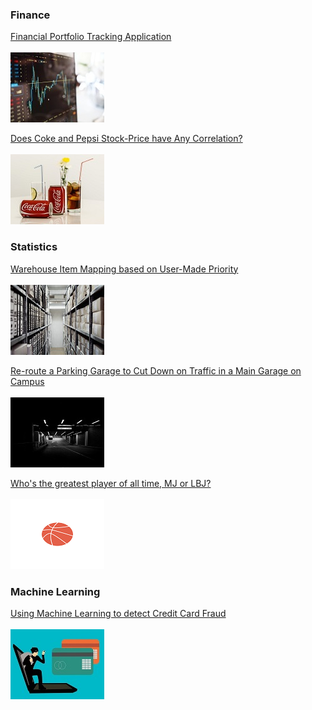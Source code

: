 ### Finance


[Financial Portfolio Tracking Application](/sample_page)
<br><br><img src="images/project1e.jpg?raw=true"/>


[Does Coke and Pepsi Stock-Price have Any Correlation?](/sample_page)
<br><br><img src="images/Coke Pictures.jpg?raw=true"/>


### Statistics


[Warehouse Item Mapping based on User-Made Priority](/sample_page)
<br><br><img src="images/project2e.jpg?raw=true"/>


[Re-route a Parking Garage to Cut Down on Traffic in a Main Garage on Campus](/sample_page)
<br><br><img src="images/project3e.jpg?raw=true"/>


[Who's the greatest player of all time, MJ or LBJ?](/sample_page)
<br><br><img src="images/basketball.png?raw=true"/>


### Machine Learning



[Using Machine Learning to detect Credit Card Fraud](http://example.com/)
<br><br><img src="images/credit card fraud.jpg?raw=true"/>
